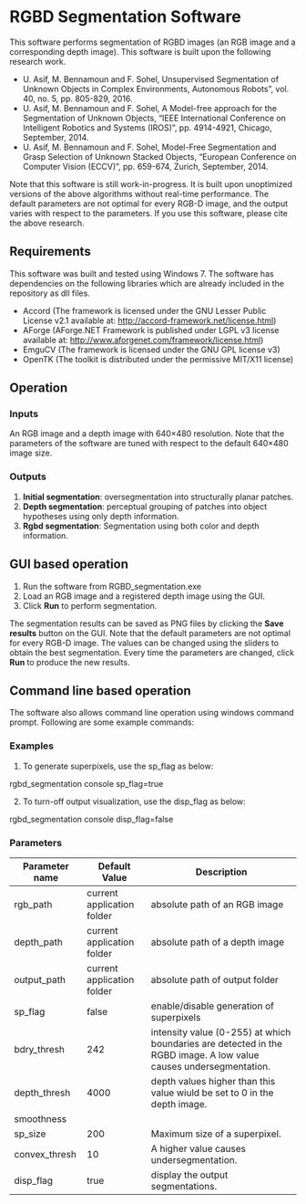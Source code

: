 # RGBD Segmentation Software
This software performs segmentation of RGBD images (an RGB image and a corresponding depth image). This software is built upon the following research work.

- U. Asif, M. Bennamoun and F. Sohel, Unsupervised Segmentation of Unknown Objects in Complex Environments, Autonomous Robots”, vol. 40, no. 5, pp. 805-829, 2016.
- U. Asif, M. Bennamoun and F. Sohel, A Model-free approach for the Segmentation of Unknown Objects, “IEEE International Conference on Intelligent Robotics and Systems (IROS)”, pp. 4914-4921, Chicago, September, 2014.
- U. Asif, M. Bennamoun and F. Sohel, Model-Free Segmentation and Grasp Selection of Unknown Stacked Objects, “European Conference on Computer Vision (ECCV)”, pp. 659-674, Zurich, September, 2014.

Note that this software is still work-in-progress. It is built upon unoptimized versions of the above algorithms without real-time performance. The default parameters are not optimal for every RGB-D image, and the output varies with respect to the parameters. If you use this software, please cite the above research.

## Requirements

This software was built and tested using Windows 7. The software has dependencies on the following libraries which are already included in the repository as dll files.

- Accord (The framework is licensed under the GNU Lesser Public License v2.1 available at: http://accord-framework.net/license.html)
- AForge (AForge.NET Framework is published under LGPL v3 license available at: http://www.aforgenet.com/framework/license.html)
- EmguCV (The framework is licensed under the GNU GPL license v3)
- OpenTK (The toolkit is distributed under the permissive MIT/X11 license)

## Operation
### Inputs
An RGB image and a depth image with 640×480 resolution.
Note that the parameters of the software are tuned with respect to the default 640×480 image size.
### Outputs
1. **Initial segmentation**: oversegmentation into structurally planar patches.
2. **Depth segmentation**: perceptual grouping of patches into object hypotheses using only depth information.
3. **Rgbd segmentation**: Segmentation using both color and depth information.
## GUI based operation

1. Run the software from RGBD_segmentation.exe
2. Load an RGB image and a registered depth image using the GUI.
3. Click **Run** to perform segmentation.

The segmentation results can be saved as PNG files by clicking the **Save results** button on the GUI. Note that the default parameters are not optimal for every RGB-D image. The values can be changed using the sliders to obtain the best segmentation. Every time the parameters are changed, click **Run** to produce the new results.

## Command line based operation
The software also allows command line operation using windows command prompt. Following are some example commands:
### Examples
1. To generate superpixels, use the sp_flag as below:

rgbd_segmentation console sp_flag=true

2. To turn-off output visualization, use the disp_flag as below:

rgbd_segmentation console disp_flag=false

### Parameters
| Parameter name                    | Default Value 	| Description                                                       	|
|-----------------------------------|----------------|--------------------------------------------------------------------	|
| rgb_path      	                  | current application folder      | absolute path of an RGB image                      	|
| depth_path      	                | current application folder      | absolute path of a depth image                      |
| output_path      	                | current application folder      | absolute path of output folder                      |
| sp_flag      	                    | false                           | enable/disable generation of superpixels           	|
| bdry_thresh      	                | 242                             | intensity value (0-255) at which boundaries are detected in the RGBD image. A low value causes undersegmentation.                    	|
| depth_thresh      	              | 4000                            | depth values higher than this value wiuld be set to 0 in the depth image.                    	|
| smoothness|                       |                                 |
|sp_size                            |200                              | Maximum size of a superpixel.
|convex_thresh                      |   10                            | A higher value causes undersegmentation.
|disp_flag                          |true                             |display the output segmentations.




